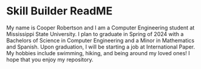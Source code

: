 # Skill Builder ReadME
My name is Cooper Robertson and I am a Computer Engineering student at Mississippi State University. 
I plan to graduate in Spring of 2024 with a Bachelors of Science in Computer Engineering and a Minor in Mathematics and Spanish.
Upon graduation, I will be starting a job at International Paper.
My hobbies include swimming, hiking, and being around my loved ones!
I hope that you enjoy my repository.
